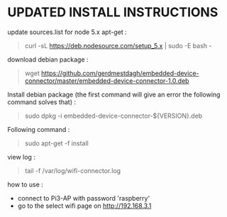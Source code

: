 # UPDATED INSTALL INSTRUCTIONS

update sources.list for node 5.x apt-get :
> curl -sL https://deb.nodesource.com/setup_5.x | sudo -E bash -


download debian package :
> wget https://github.com/gerdmestdagh/embedded-device-connector/master/embedded-device-connector-1.0.deb


Install debian package (the first command will give an error the following command solves that) : 
> sudo dpkg -i embedded-device-connector-${VERSION}.deb 

Following command :
> sudo apt-get -f install 

view log :
> tail -f /var/log/wifi-connector.log

how to use :
- connect to Pi3-AP with password 'raspberry'
- go to the select wifi page on http://192.168.3.1 



